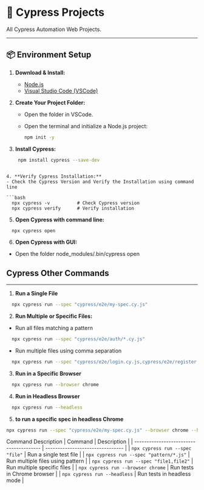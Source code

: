 # 🚀 Cypress Projects

All Cypress Automation Web Projects.

---

## 📦 Environment Setup

1. **Download & Install:**
   - [Node.js](https://nodejs.org/)
   - [Visual Studio Code (VSCode)](https://code.visualstudio.com/)

2. **Create Your Project Folder:**
   - Open the folder in VSCode.
   - Open the terminal and initialize a Node.js project:

     ```bash
     npm init -y
     ```

3. **Install Cypress:**

   ```bash
    npm install cypress --save-dev
  ```

4. **Verify Cypress Installation:**
  - Check the Cypress Version and Verify the Installation using command line

  ```bash
    npx cypress -v          # Check Cypress version
    npx cypress verify      # Verify installation
  ```  

5. **Open Cypress with command line:**

  ```bash  
    npx cypress open
  ```

6. **Open Cypress with GUI:**
  - Open the folder node_modules/.bin/cypress open


## Cypress Other Commands 

---

1. **Run a Single File** 
  ```bash
    npx cypress run --spec "cypress/e2e/my-spec.cy.js"
  ```

2. **Run Multiple or Specific Files:**
  - Run all files matching a pattern
  ```bash
    npx cypress run --spec "cypress/e2e/auth/*.cy.js"
  ```
  - Run multiple files using comma separation
  ```bash
    npx cypress run --spec "cypress/e2e/login.cy.js,cypress/e2e/register.cy.js"
  ```  

3. **Run in a Specific Browser**
  ```bash
    npx cypress run --browser chrome
  ```

4. **Run in Headless Browser**
  ```bash
    npx cypress run --headless
  ```

5. **to run a specific spec in headless Chrome**
  ```bash
  npx cypress run --spec "cypress/e2e/my-spec.cy.js" --browser chrome --headless
  ```

Command	Description
| Command                                 | Description                      |
| --------------------------------------- | -------------------------------- |
| `npx cypress run --spec "file"`         | Run a single test file           |
| `npx cypress run --spec "pattern/*.js"` | Run multiple files using pattern |
| `npx cypress run --spec "file1,file2"`  | Run multiple specific files      |
| `npx cypress run --browser chrome`      | Run tests in Chrome browser      |
| `npx cypress run --headless`            | Run tests in headless mode       |

